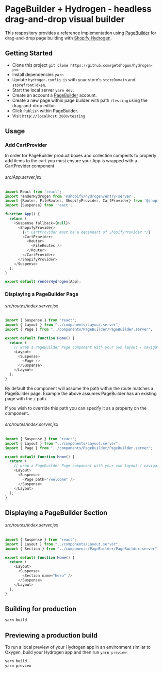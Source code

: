 # PageBuilder + Hydrogen - headless drag-and-drop visual builder
This respository provides a reference implementation using [PageBuilder](https://getshogun.com/page-builder) for drag-and-drop page building with [Shopify Hydrogen](https://hydrogen.shopify.dev/).
## Getting Started
* Clone this project `git clone https://github.com/getshogun/hydrogen-poc`
* Install dependencies `yarn`
* Update `hydrogen.config.js` with your store's `storeDomain` and `storefrontToken`.
* Start the local server `yarn dev`.
* Create an account a [PageBuilder](https://getshogun.com/page-builder) account.
* Create a new page within page builder with path `/testing` using the drag-and-drop editor.
* Click `Publish` within PageBuilder.
* Visit `http://localhost:3000/testing`


## Usage

### Add CartProvider
In order for PageBuilder product boxes and collection compents to properly add items to the cart you must ensure your App is wrapped with a CartProvider component

###### src/App.server.jsx

```javascript
import React from 'react';
import renderHydrogen from '@shopify/hydrogen/entry-server';
import {Router, FileRoutes, ShopifyProvider, CartProvider} from '@shopify/hydrogen';
import {Suspense} from 'react';

function App() {
  return (
    <Suspense fallback={null}>
      <ShopifyProvider>
        {/* CartProvider must be a decendant of ShopifyProvider */}
        <CartProvider>
          <Router>
            <FileRoutes />
          </Router>
        </CartProvider>
      </ShopifyProvider>
    </Suspense>
  );
}

export default renderHydrogen(App);

```


###  Displaying a PageBuilder Page

###### src/routes/index.server.jsx
```javascript
import { Suspense } from "react";
import { Layout } from "../components/Layout.server";
import { Page } from "../components/PageBuilder/PageBuilder.server";

export default function Home() {
  return (
    // wrap a PageBuilder Page component with your own layout / navigation elements
    <Layout>
      <Suspense>
        <Page />
      </Suspense>
    </Layout>
  );
}
```

By default the component will assume the path within the route matches a PageBuilder page. Example the above assumes PageBuilder has an existing page with the `/` path.

If you wish to override this path you can specify it as a property on the component.

###### src/routes/index.server.jsx
```javascript
import { Suspense } from "react";
import { Layout } from "../components/Layout.server";
import { Page } from "../components/PageBuilder/PageBuilder.server";

export default function Home() {
  return (
    // wrap a PageBuilder Page component with your own layout / navigation elements
    <Layout>
      <Suspense>
        <Page path="/welcome" />
      </Suspense>
    </Layout>
  );
}
```


## Displaying a PageBuilder Section
###### src/routes/index.server.jsx
```javascript
import { Suspense } from "react";
import { Layout } from "../components/Layout.server";
import { Section } from "../components/PageBuilder/PageBuilder.server";

export default function Home() {
  return (
    <Layout>
      <Suspense>
        <Section name="hero" />
      </Suspense>
    </Layout>
  );
}
```


## Building for production

```bash
yarn build
```

## Previewing a production build

To run a local preview of your Hydrogen app in an environment similar to Oxygen, build your Hydrogen app and then run `yarn preview`:

```bash
yarn build
yarn preview
```
